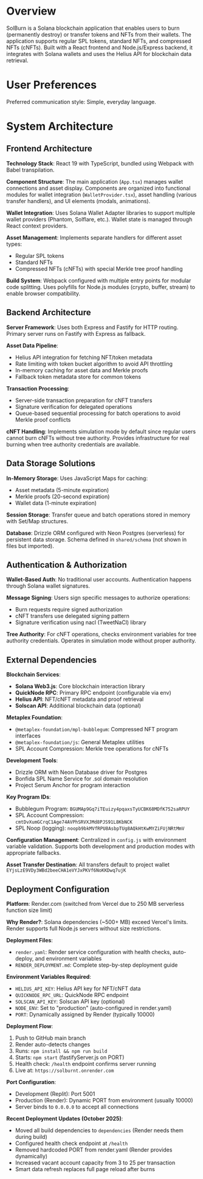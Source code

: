 # Overview

SolBurn is a Solana blockchain application that enables users to burn (permanently destroy) or transfer tokens and NFTs from their wallets. The application supports regular SPL tokens, standard NFTs, and compressed NFTs (cNFTs). Built with a React frontend and Node.js/Express backend, it integrates with Solana wallets and uses the Helius API for blockchain data retrieval.

# User Preferences

Preferred communication style: Simple, everyday language.

# System Architecture

## Frontend Architecture

**Technology Stack**: React 19 with TypeScript, bundled using Webpack with Babel transpilation.

**Component Structure**: The main application (`App.tsx`) manages wallet connections and asset display. Components are organized into functional modules for wallet integration (`WalletProvider.tsx`), asset handling (various transfer handlers), and UI elements (modals, animations).

**Wallet Integration**: Uses Solana Wallet Adapter libraries to support multiple wallet providers (Phantom, Solflare, etc.). Wallet state is managed through React context providers.

**Asset Management**: Implements separate handlers for different asset types:
- Regular SPL tokens
- Standard NFTs  
- Compressed NFTs (cNFTs) with special Merkle tree proof handling

**Build System**: Webpack configured with multiple entry points for modular code splitting. Uses polyfills for Node.js modules (crypto, buffer, stream) to enable browser compatibility.

## Backend Architecture

**Server Framework**: Uses both Express and Fastify for HTTP routing. Primary server runs on Fastify with Express as fallback.

**Asset Data Pipeline**: 
- Helius API integration for fetching NFT/token metadata
- Rate limiting with token bucket algorithm to avoid API throttling
- In-memory caching for asset data and Merkle proofs
- Fallback token metadata store for common tokens

**Transaction Processing**:
- Server-side transaction preparation for cNFT transfers
- Signature verification for delegated operations
- Queue-based sequential processing for batch operations to avoid Merkle proof conflicts

**cNFT Handling**: Implements simulation mode by default since regular users cannot burn cNFTs without tree authority. Provides infrastructure for real burning when tree authority credentials are available.

## Data Storage Solutions

**In-Memory Storage**: Uses JavaScript Maps for caching:
- Asset metadata (5-minute expiration)
- Merkle proofs (20-second expiration)  
- Wallet data (1-minute expiration)

**Session Storage**: Transfer queue and batch operations stored in memory with Set/Map structures.

**Database**: Drizzle ORM configured with Neon Postgres (serverless) for persistent data storage. Schema defined in `shared/schema` (not shown in files but imported).

## Authentication & Authorization

**Wallet-Based Auth**: No traditional user accounts. Authentication happens through Solana wallet signatures.

**Message Signing**: Users sign specific messages to authorize operations:
- Burn requests require signed authorization
- cNFT transfers use delegated signing pattern
- Signature verification using nacl (TweetNaCl) library

**Tree Authority**: For cNFT operations, checks environment variables for tree authority credentials. Operates in simulation mode without proper authority.

## External Dependencies

**Blockchain Services**:
- **Solana Web3.js**: Core blockchain interaction library
- **QuickNode RPC**: Primary RPC endpoint (configurable via env)
- **Helius API**: NFT/cNFT metadata and proof retrieval
- **Solscan API**: Additional blockchain data (optional)

**Metaplex Foundation**:
- `@metaplex-foundation/mpl-bubblegum`: Compressed NFT program interfaces
- `@metaplex-foundation/js`: General Metaplex utilities
- SPL Account Compression: Merkle tree operations for cNFTs

**Development Tools**:
- Drizzle ORM with Neon Database driver for Postgres
- Bonfida SPL Name Service for .sol domain resolution
- Project Serum Anchor for program interaction

**Key Program IDs**:
- Bubblegum Program: `BGUMAp9Gq7iTEuizy4pqaxsTyUCBK68MDfK752saRPUY`
- SPL Account Compression: `cmtDvXumGCrqC1Age74AVPhSRVXJMd8PJS91L8KbNCK`
- SPL Noop (logging): `noopb9bkMVfRPU8AsbpTUg8AQkHtKwMYZiFUjNRtMmV`

**Configuration Management**: Centralized in `config.js` with environment variable validation. Supports both development and production modes with appropriate fallbacks.

**Asset Transfer Destination**: All transfers default to project wallet `EYjsLzE9VDy3WBd2beeCHA1eVYJxPKVf6NoKKDwq7ujK`

## Deployment Configuration

**Platform**: Render.com (switched from Vercel due to 250 MB serverless function size limit)

**Why Render?**: Solana dependencies (~500+ MB) exceed Vercel's limits. Render supports full Node.js servers without size restrictions.

**Deployment Files**:
- `render.yaml`: Render service configuration with health checks, auto-deploy, and environment variables
- `RENDER_DEPLOYMENT.md`: Complete step-by-step deployment guide

**Environment Variables Required**:
- `HELIUS_API_KEY`: Helius API key for NFT/cNFT data
- `QUICKNODE_RPC_URL`: QuickNode RPC endpoint
- `SOLSCAN_API_KEY`: Solscan API key (optional)
- `NODE_ENV`: Set to "production" (auto-configured in render.yaml)
- `PORT`: Dynamically assigned by Render (typically 10000)

**Deployment Flow**:
1. Push to GitHub main branch
2. Render auto-detects changes
3. Runs: `npm install && npm run build`
4. Starts: `npm start` (fastifyServer.js on PORT)
5. Health check: `/health` endpoint confirms server running
6. Live at: `https://solburnt.onrender.com`

**Port Configuration**:
- Development (Replit): Port 5001
- Production (Render): Dynamic PORT from environment (usually 10000)
- Server binds to `0.0.0.0` to accept all connections

**Recent Deployment Updates (October 2025)**:
- Moved all build dependencies to `dependencies` (Render needs them during build)
- Configured health check endpoint at `/health`
- Removed hardcoded PORT from render.yaml (Render provides dynamically)
- Increased vacant account capacity from 3 to 25 per transaction
- Smart data refresh replaces full page reload after burns